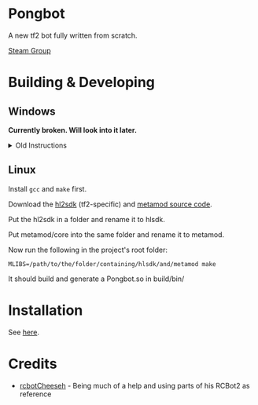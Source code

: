 # Pongbot

A new tf2 bot fully written from scratch.

[Steam Group](https://steamcommunity.com/groups/pongbot)

# Building & Developing

## Windows

**Currently broken. Will look into it later.**

<details>
    <summary>Old Instructions</summary>
    
    Import the project to Visual Studio (preferably 2019) on Windows.
    Afterwards follow these steps to set the project up properly:
    
    ```
    - Select Release build flavour (Debug won't compile as of now)
    - Select x86 as target architecture (Can't compile hl2 sdk with x64 as target)
    - Open Project Properties
    - Under General, set Configuration Type to "Dynamic Library (.dll)"
    - Open C/C++ -> General and add "lib" to Additional Include Directories
    - Open Linker and do the following:
        - In General, add "lib/hlsdk/lib" to Additional Library Directories
        - In Input, add the following to Additional Dependencies: "legacy_stdio_definitions.lib;tier0.lib;tier1.lib;tier2.lib;tier3.lib;vstdlib.lib;mathlib.lib"
    - Check if there's a command line set in Build Events -> Post-Build Events
        - If there is, either change it the path of your choosing or completely remove it
    ```
    
    And everything should be ready to go!
</details>

## Linux

Install `gcc` and `make` first.

Download the [hl2sdk](https://github.com/alliedmodders/hl2sdk/tree/tf2) (tf2-specific) and [metamod source code](https://github.com/alliedmodders/metamod-source).

Put the hl2sdk in a folder and rename it to hlsdk.

Put metamod/core into the same folder and rename it to metamod.

Now run the following in the project's root folder:

```
MLIBS=/path/to/the/folder/containing/hlsdk/and/metamod make
```

It should build and generate a Pongbot.so in build/bin/

# Installation

See [here](https://steamcommunity.com/groups/pongbot/discussions/0/3561682880008371471/).

# Credits

- [rcbotCheeseh](https://github.com/rcbotCheeseh) - Being much of a help and using parts of his RCBot2 as reference
